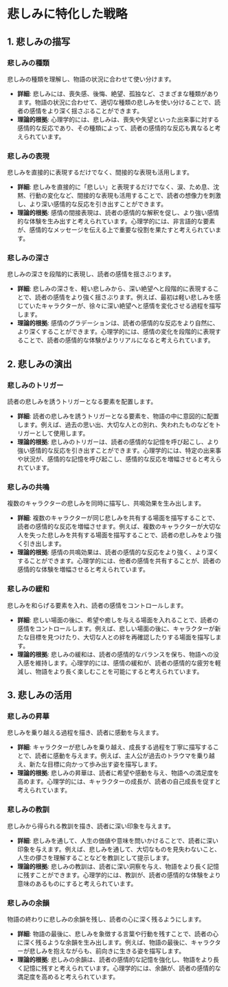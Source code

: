 # 悲しみに特化した戦略

## 1. 悲しみの描写
### 悲しみの種類
悲しみの種類を理解し、物語の状況に合わせて使い分けます。
- **詳細**: 悲しみには、喪失感、後悔、絶望、孤独など、さまざまな種類があります。物語の状況に合わせて、適切な種類の悲しみを使い分けることで、読者の感情をより深く揺さぶることができます。
- **理論的根拠**: 心理学的には、悲しみは、喪失や失望といった出来事に対する感情的な反応であり、その種類によって、読者の感情的な反応も異なると考えられています。

### 悲しみの表現
悲しみを直接的に表現するだけでなく、間接的な表現も活用します。
- **詳細**: 悲しみを直接的に「悲しい」と表現するだけでなく、涙、ため息、沈黙、行動の変化など、間接的な表現も活用することで、読者の想像力を刺激し、より深い感情的な反応を引き出すことができます。
- **理論的根拠**: 感情の間接表現は、読者の感情的な解釈を促し、より強い感情的な体験を生み出すと考えられています。心理学的には、非言語的な要素が、感情的なメッセージを伝える上で重要な役割を果たすと考えられています。

### 悲しみの深さ
悲しみの深さを段階的に表現し、読者の感情を揺さぶります。
- **詳細**: 悲しみの深さを、軽い悲しみから、深い絶望へと段階的に表現することで、読者の感情をより強く揺さぶります。例えば、最初は軽い悲しみを感じていたキャラクターが、徐々に深い絶望へと感情を変化させる過程を描写します。
- **理論的根拠**: 感情のグラデーションは、読者の感情的な反応をより自然に、より深くすることができます。心理学的には、感情の変化を段階的に表現することで、読者の感情的な体験がよりリアルになると考えられています。

## 2. 悲しみの演出
### 悲しみのトリガー
読者の悲しみを誘うトリガーとなる要素を配置します。
- **詳細**: 読者の悲しみを誘うトリガーとなる要素を、物語の中に意図的に配置します。例えば、過去の思い出、大切な人との別れ、失われたものなどをトリガーとして使用します。
- **理論的根拠**: 悲しみのトリガーは、読者の感情的な記憶を呼び起こし、より強い感情的な反応を引き出すことができます。心理学的には、特定の出来事や状況が、感情的な記憶を呼び起こし、感情的な反応を増幅させると考えられています。

### 悲しみの共鳴
複数のキャラクターの悲しみを同時に描写し、共鳴効果を生み出します。
- **詳細**: 複数のキャラクターが同じ悲しみを共有する場面を描写することで、読者の感情的な反応を増幅させます。例えば、複数のキャラクターが大切な人を失った悲しみを共有する場面を描写することで、読者の悲しみをより強く引き出します。
- **理論的根拠**: 感情の共鳴効果は、読者の感情的な反応をより強く、より深くすることができます。心理学的には、他者の感情を共有することが、読者の感情的な体験を増幅させると考えられています。

### 悲しみの緩和
悲しみを和らげる要素を入れ、読者の感情をコントロールします。
- **詳細**: 悲しい場面の後に、希望や癒しを与える場面を入れることで、読者の感情をコントロールします。例えば、悲しい場面の後に、キャラクターが新たな目標を見つけたり、大切な人との絆を再確認したりする場面を描写します。
- **理論的根拠**: 悲しみの緩和は、読者の感情的なバランスを保ち、物語への没入感を維持します。心理学的には、感情の緩和が、読者の感情的な疲労を軽減し、物語をより長く楽しむことを可能にすると考えられています。

## 3. 悲しみの活用
### 悲しみの昇華
悲しみを乗り越える過程を描き、読者に感動を与えます。
- **詳細**: キャラクターが悲しみを乗り越え、成長する過程を丁寧に描写することで、読者に感動を与えます。例えば、主人公が過去のトラウマを乗り越え、新たな目標に向かって歩み出す姿を描写します。
- **理論的根拠**: 悲しみの昇華は、読者に希望や感動を与え、物語への満足度を高めます。心理学的には、キャラクターの成長が、読者の自己成長を促すと考えられています。

### 悲しみの教訓
悲しみから得られる教訓を描き、読者に深い印象を与えます。
- **詳細**: 悲しみを通して、人生の価値や意味を問いかけることで、読者に深い印象を与えます。例えば、悲しみを通して、大切なものを見失わないこと、人生の儚さを理解することなどを教訓として提示します。
- **理論的根拠**: 悲しみの教訓は、読者に深い洞察を与え、物語をより長く記憶に残すことができます。心理学的には、教訓が、読者の感情的な体験をより意味のあるものにすると考えられています。

### 悲しみの余韻
物語の終わりに悲しみの余韻を残し、読者の心に深く残るようにします。
- **詳細**: 物語の最後に、悲しみを象徴する言葉や行動を残すことで、読者の心に深く残るような余韻を生み出します。例えば、物語の最後に、キャラクターが悲しみを抱えながらも、前向きに生きる姿を描写します。
- **理論的根拠**: 悲しみの余韻は、読者の感情的な記憶を強化し、物語をより長く記憶に残すと考えられています。心理学的には、余韻が、読者の感情的な満足度を高めると考えられています。
